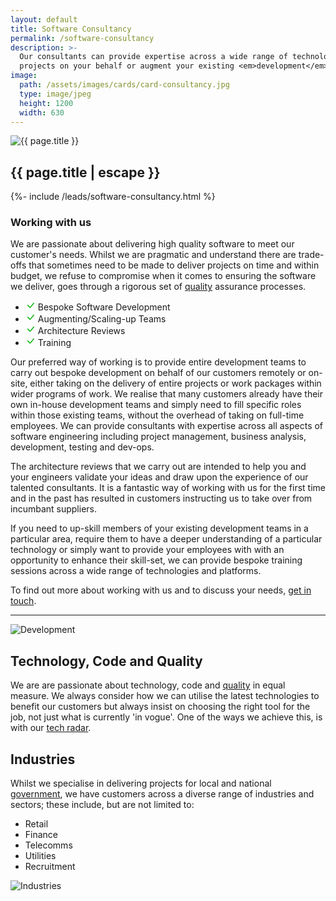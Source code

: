 ```yaml
---
layout: default
title: Software Consultancy
permalink: /software-consultancy
description: >- 
  Our consultants can provide expertise across a wide range of technologies and platforms. We can deliver bespoke software
  projects on your behalf or augment your existing <em>development</em> teams as well as conduct <em>architecture</em> reviews or deliver training courses.
image:
  path: /assets/images/cards/card-consultancy.jpg
  type: image/jpeg
  height: 1200
  width: 630
---
```


<section class="row">
  <div class="col">
    <div class="col-12 col-md-6 ms-md-2 mb-3 mb-md-1 float-md-end">
      <div class="splash-img position-relative">
        <img class="d-block w-100" src="{{ "/assets/images/splash-consultancy.jpg" | relative_url }}" alt="{{ page.title }}">
      </div>
    </div>
    <h1 class="fs-3 mt-3">{{ page.title | escape }}</h1>
    {%- include /leads/software-consultancy.html %}
    <h3 class="fs-4 mt-5">Working with us</h3>
    <p>We are passionate about delivering high quality software to meet our customer's needs. Whilst we are pragmatic and understand there are trade-offs
    that sometimes need to be made to deliver projects on time and within budget, we refuse to compromise when it comes to ensuring the software we deliver, 
    goes through a rigorous set of <a href="{{ "/quality-software" | relative_url }}">quality</a> assurance processes.</p>
    <div class="card info col-12 col-md-5 col-lg-4 float-md-start me-md-2 mb-3 mb-md-0">
      <ul class="list-group list-group-flush border-top-0 mt-2">
        <li class="list-group-item border-bottom-0 text-truncate" title="Bespoke Software Development">
          <svg xmlns="http://www.w3.org/2000/svg" width="16" height="16" fill="#00b300" class="bi bi-check-lg" viewBox="0 0 16 16">
            <path d="M12.736 3.97a.733.733 0 0 1 1.047 0c.286.289.29.756.01 1.05L7.88 12.01a.733.733 0 0 1-1.065.02L3.217 8.384a.757.757 0 0 1 0-1.06.733.733 0 0 1 1.047 0l3.052 3.093 5.4-6.425a.247.247 0 0 1 .02-.022Z"/>
          </svg>
          Bespoke Software Development
        </li>
        <li class="list-group-item border-bottom-0 text-truncate" title="Augmenting/Scaling-up Teams">
          <svg xmlns="http://www.w3.org/2000/svg" width="16" height="16" fill="#00b300" class="bi bi-check-lg" viewBox="0 0 16 16">
            <path d="M12.736 3.97a.733.733 0 0 1 1.047 0c.286.289.29.756.01 1.05L7.88 12.01a.733.733 0 0 1-1.065.02L3.217 8.384a.757.757 0 0 1 0-1.06.733.733 0 0 1 1.047 0l3.052 3.093 5.4-6.425a.247.247 0 0 1 .02-.022Z"/>
          </svg>
          Augmenting/Scaling-up Teams
        </li>
        <li class="list-group-item border-bottom-0 text-truncate" title="Architecture Reviews">
          <svg xmlns="http://www.w3.org/2000/svg" width="16" height="16" fill="#00b300" class="bi bi-check-lg" viewBox="0 0 16 16">
            <path d="M12.736 3.97a.733.733 0 0 1 1.047 0c.286.289.29.756.01 1.05L7.88 12.01a.733.733 0 0 1-1.065.02L3.217 8.384a.757.757 0 0 1 0-1.06.733.733 0 0 1 1.047 0l3.052 3.093 5.4-6.425a.247.247 0 0 1 .02-.022Z"/>
          </svg>
          Architecture Reviews
        </li>
        <li class="list-group-item border-bottom-0 text-truncate" title="Training">
          <svg xmlns="http://www.w3.org/2000/svg" width="16" height="16" fill="#00b300" class="bi bi-check-lg" viewBox="0 0 16 16">
            <path d="M12.736 3.97a.733.733 0 0 1 1.047 0c.286.289.29.756.01 1.05L7.88 12.01a.733.733 0 0 1-1.065.02L3.217 8.384a.757.757 0 0 1 0-1.06.733.733 0 0 1 1.047 0l3.052 3.093 5.4-6.425a.247.247 0 0 1 .02-.022Z"/>
          </svg>
          Training
        </li>
      </ul>
    </div>
    <p>Our preferred way of working is to provide entire development teams to carry out bespoke development on behalf of our customers remotely or on-site, either 
    taking on the delivery of entire projects or work packages within wider programs of work. We realise that many customers already have their own in-house development teams 
    and simply need to fill specific roles within those existing teams, without the overhead of taking on full-time employees. We can provide consultants with expertise 
    across all aspects of software engineering including project management, business analysis, development, testing and dev-ops.</p>
    <p>The architecture reviews that we carry out are intended to help you and your engineers validate your ideas and draw upon the experience of our talented
    consultants. It is a fantastic way of working with us for the first time and in the past has resulted in customers instructing us to take over from incumbant suppliers.</p>
    <p>If you need to up-skill members of your existing development teams in a particular area, require them to have a deeper understanding of a particular technology or simply
    want to provide your employees with with an opportunity to enhance their skill-set, we can provide bespoke training sessions across a wide range of technologies and platforms.</p>
    <p>To find out more about working with us and to discuss your needs, <a href="{{ "/contact-us" | relative_url }}">get in touch</a>.</p>
    <hr />
  </div>
</section>

<div class="row mb-md-3">
  <div class="col-12 col-md-6">
    <div class="splash-img position-relative">
      <img class="d-block w-100" src="{{ "/assets/images/splash-development.jpg" | relative_url }}" alt="Development">
    </div>
  </div>
  <div class="d-flex align-items-center col-12 col-md-6">
    <section class="pt-2 pt-md-0 mb-lg-5">
      <h2 class="fs-3">Technology, Code and Quality</h2>
      <p>We are are passionate about technology, code and <a href="{{ "/quality-software" | relative_url }}">quality</a> in equal measure. We always consider how we can utilise the latest
      technologies to benefit our customers but always insist on choosing the right tool for the job, not just what is currently &apos;in vogue&apos;. One of the ways we achieve this, is 
      with our <a href="{{ "/tech-radar" | relative_url }}">tech radar</a>.</p>
    </section>
  </div>
</div>

<div id="industries" class="row mb-md-3">
  <div class="d-flex align-items-center col-12 order-2 col-md-6 order-md-1">
    <section class="pt-2 pt-md-0 mb-lg-5">
      <h2 class="fs-3">Industries</h2>
      <p>Whilst we specialise in delivering projects for local and national <a href="{{ "/government" | relative_url }}">government</a>, we have customers across a diverse range of industries and sectors; these include, but are not limited to:</p>
      <ul>
        <li>Retail</li>
        <li>Finance</li>
        <li>Telecomms</li>
        <li>Utilities</li>
        <li>Recruitment</li>
      </ul>
    </section>
  </div>
  <div class="col-12 order-1 col-md-6 order-md-2">
    <div class="splash-img position-relative">
      <img class="d-block w-100" src="{{ "/assets/images/splash-industries.jpg" | relative_url }}" alt="Industries">
    </div>
  </div>
</div>
